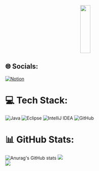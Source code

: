 <div align="center">
<img src="https://render.gitanimals.org/lines/tkddn0321?pet-id=1" width="25%" height="150"/>
</div>



## 🌐 Socials:
[![Notion](https://img.shields.io/badge/Notion-%23000000.svg?&logo=notion&logoColor=white)](https://halved-number-b57.notion.site/58bd900e535141fd913b624e667fca62)

# 💻 Tech Stack:
 ![Java](https://img.shields.io/badge/java-%23ED8B00.svg?style=for-the-badge&logo=java&logoColor=white)   ![Eclipse](https://img.shields.io/badge/Eclipse-FE7A16.svg?style=for-the-badge&logo=Eclipse&logoColor=white) ![IntelliJ IDEA](https://img.shields.io/badge/IntelliJIDEA-000000.svg?style=for-the-badge&logo=intellij-idea&logoColor=white) ![GitHub](https://img.shields.io/badge/github-%23121011.svg?style=for-the-badge&logo=github&logoColor=white)
 
# 📊 GitHub Stats:
![Anurag's GitHub stats](https://github-readme-stats.vercel.app/api?username=tkddn0321&show_icons=true&theme=radical)
![](https://github-readme-streak-stats.herokuapp.com/?user=tkddn0321&theme=dark&hide_border=true)<br/>
![](https://github-readme-stats.vercel.app/api/top-langs/?username=tkddn0321&theme=dark&hide_border=true&include_all_commits=false&count_private=false&layout=compact)
